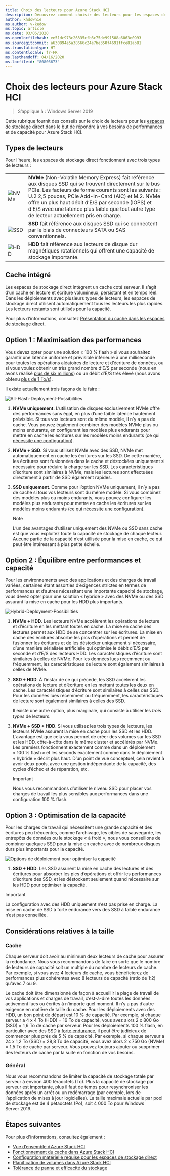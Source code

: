 ```yaml
---
title: Choix des lecteurs pour Azure Stack HCI
description: Découvrez comment choisir des lecteurs pour les espaces de stockage direct dans Azure Stack HCI.
author: khdownie
ms.author: v-kedow
ms.topic: article
ms.date: 03/06/2020
ms.openlocfilehash: ee51dc973c26335cfb6c75de991508a6063e0993
ms.sourcegitcommit: a630894e5a38666c24e7be350f4691ffce81ab81
ms.translationtype: HT
ms.contentlocale: fr-FR
ms.lasthandoff: 04/16/2020
ms.locfileid: "80806673"
---
```

# <a name="choosing-drives-for-azure-stack-hci"></a>Choix des lecteurs pour Azure Stack HCI

>S’applique à : Windows Server 2019

Cette rubrique fournit des conseils sur le choix de lecteurs pour les [espaces de stockage direct](/windows-server/storage/storage-spaces/storage-spaces-direct-overview) dans le but de répondre à vos besoins de performances et de capacité pour Azure Stack HCI.

## <a name="drive-types"></a>Types de lecteurs

Pour l’heure, les espaces de stockage direct fonctionnent avec trois types de lecteurs :

|||
|----------------------|--------------------------|
|![NVMe](media/choose-drives/NVMe-100-px.png)|**NVMe** (Non-Volatile Memory Express) fait référence aux disques SSD qui se trouvent directement sur le bus PCIe. Les facteurs de forme courants sont les suivants : U.2 2,5 pouces, PCIe Add-In-Card (AIC) et M.2. NVMe offre un plus haut débit d’E/S par seconde (IOPS) et d’E/S avec une latence plus faible que tout autre type de lecteur actuellement pris en charge.|
|![SSD](media/choose-drives/SSD-100-px.png)|**SSD** fait référence aux disques SSD qui se connectent par le biais de connecteurs SATA ou SAS conventionnels.|
|![HDD](media/choose-drives/HDD-100-px.png)|**HDD** fait référence aux lecteurs de disque dur magnétiques rotationnels qui offrent une capacité de stockage importante.|

## <a name="built-in-cache"></a>Cache intégré

Les espaces de stockage direct intègrent un cache coté serveur. Il s’agit d’un cache en lecture et écriture volumineux, persistant et en temps réel. Dans les déploiements avec plusieurs types de lecteurs, les espaces de stockage direct utilisent automatiquement tous les lecteurs les plus rapides. Les lecteurs restants sont utilisés pour la capacité.

Pour plus d’informations, consultez [Présentation du cache dans les espaces de stockage direct](/windows-server/storage/storage-spaces/understand-the-cache).

## <a name="option-1--maximizing-performance"></a>Option 1 : Maximisation des performances

Vous devez opter pour une solution « 100 % flash » si vous souhaitez garantir une latence uniforme et prévisible inférieure à une milliseconde pour toutes les opérations aléatoires de lecture et d’écriture de données, ou si vous voulez obtenir un très grand nombre d’E/S par seconde (nous en avons réalisé [plus de six millions](https://www.youtube.com/watch?v=0LviCzsudGY&t=28m)) ou un débit d’E/S très élevé (nous avons obtenu [plus de 1 To/s](https://www.youtube.com/watch?v=-LK2ViRGbWs&t=16m50s)).

Il existe actuellement trois façons de le faire :

![All-Flash-Deployment-Possibilities](media/choose-drives/All-Flash-Deployment-Possibilities.png)

1. **NVMe uniquement**. L’utilisation de disques exclusivement NVMe offre des performances sans égal, en plus d’une faible latence hautement prévisible. Si tous vos lecteurs sont du même modèle, il n’y a pas de cache. Vous pouvez également combiner des modèles NVMe plus ou moins endurants, en configurant les modèles plus endurants pour mettre en cache les écritures sur les modèles moins endurants (ce qui [nécessite une configuration](/windows-server/storage/storage-spaces/understand-the-cache#manual-configuration)).

2. **NVMe + SSD**. Si vous utilisez NVMe avec des SSD, NVMe met automatiquement en cache les écritures sur les SSD. De cette manière, les écritures sont fusionnées dans le cache et déstockées uniquement si nécessaire pour réduire la charge sur les SSD. Les caractéristiques d’écriture sont similaires à NVMe, mais les lectures sont effectuées directement à partir de SSD également rapides.

3. **SSD uniquement**. Comme pour l’option NVMe uniquement, il n’y a pas de cache si tous vos lecteurs sont du même modèle. Si vous combinez des modèles plus ou moins endurants, vous pouvez configurer les modèles plus endurants pour mettre en cache les écritures sur les modèles moins endurants (ce qui [nécessite une configuration](/windows-server/storage/storage-spaces/understand-the-cache#manual-configuration)).

   >[!NOTE]
   > L’un des avantages d’utiliser uniquement des NVMe ou SSD sans cache est que vous exploitez toute la capacité de stockage de chaque lecteur. Aucune partie de la capacité n’est utilisée pour la mise en cache, ce qui peut être intéressant à plus petite échelle.

## <a name="option-2--balancing-performance-and-capacity"></a>Option 2 : Équilibre entre performances et capacité

Pour les environnements avec des applications et des charges de travail variées, certaines étant assorties d’exigences strictes en termes de performances et d’autres nécessitant une importante capacité de stockage, vous devez opter pour une solution « hybride » avec des NVMe ou des SSD assurant la mise en cache pour les HDD plus importants.

![Hybrid-Deployment-Possibilities](media/choose-drives/Hybrid-Deployment-Possibilities.png)

1. **NVMe + HDD**. Les lecteurs NVMe accélèrent les opérations de lecture et d’écriture en les mettant toutes en cache. La mise en cache des lectures permet aux HDD de se concentrer sur les écritures. La mise en cache des écritures absorbe les pics d’opérations et permet de fusionner les écritures et de les déstocker uniquement si nécessaire, d’une manière sérialisée artificielle qui optimise le débit d’E/S par seconde et d’E/S des lecteurs HDD. Les caractéristiques d’écriture sont similaires à celles de NVMe. Pour les données lues récemment ou fréquemment, les caractéristiques de lecture sont également similaires à celles de NVMe.

2. **SSD + HDD**. À l’instar de ce qui précède, les SSD accélèrent les opérations de lecture et d’écriture en les mettant toutes les deux en cache. Les caractéristiques d’écriture sont similaires à celles des SSD. Pour les données lues récemment ou fréquemment, les caractéristiques de lecture sont également similaires à celles des SSD.

    Il existe une autre option, plus marginale, qui consiste à utiliser les *trois types* de lecteurs.

3. **NVMe + SSD + HDD**. Si vous utilisez les trois types de lecteurs, les lecteurs NVMe assurent la mise en cache pour les SSD et les HDD. L’avantage est que cela vous permet de créer des volumes sur les SSD et les HDD, côte-à-côte dans le même cluster et accélérés par NVMe. Les premiers fonctionnent exactement comme dans un déploiement « 100 % flash » et les seconds exactement comme dans le déploiement « hybride » décrit plus haut. D’un point de vue conceptuel, cela revient à avoir deux pools, avec une gestion indépendante de la capacité, des cycles d’échec et de réparation, etc.

   >[!IMPORTANT]
   > Nous vous recommandons d’utiliser le niveau SSD pour placer vos charges de travail les plus sensibles aux performances dans une configuration 100 % flash.

## <a name="option-3--maximizing-capacity"></a>Option 3 : Optimisation de la capacité

Pour les charges de travail qui nécessitent une grande capacité et des écritures peu fréquentes, comme l’archivage, les cibles de sauvegarde, les entrepôts de données ou le stockage « à froid », nous vous conseillons de combiner quelques SSD pour la mise en cache avec de nombreux disques durs plus importants pour la capacité.

![Options de déploiement pour optimiser la capacité](media/choose-drives/maximizing-capacity.png)

1. **SSD + HDD**. Les SSD assurent la mise en cache des lectures et des écritures pour absorber les pics d’opérations et offrir les performances d’écriture des SSD, et les déstockent seulement quand nécessaire sur les HDD pour optimiser la capacité.

>[!IMPORTANT]
>La configuration avec des HDD uniquement n’est pas prise en charge. La mise en cache de SSD à forte endurance vers des SSD à faible endurance n’est pas conseillée.

## <a name="sizing-considerations"></a>Considérations relatives à la taille

### <a name="cache"></a>Cache

Chaque serveur doit avoir au minimum deux lecteurs de cache pour assurer la redondance. Nous vous recommandons de faire en sorte que le nombre de lecteurs de capacité soit un multiple du nombre de lecteurs de cache. Par exemple, si vous avez 4 lecteurs de cache, vous bénéficierez de performances plus cohérentes avec 8 lecteurs de capacité (ratio de 1:2) qu’avec 7 ou 9.

Le cache doit être dimensionné de façon à accueillir la plage de travail de vos applications et charges de travail, c’est-à-dire toutes les données activement lues ou écrites à n’importe quel moment. Il n’y a pas d’autre exigence en matière de taille du cache. Pour les déploiements avec des HDD, un bon point de départ est 10 % de capacité. Par exemple, si chaque serveur a 4 x 4 To (HDD) = 16 To de capacité, vous avez alors 2 x 800 Go (SSD) = 1,6 To de cache par serveur. Pour les déploiements 100 % flash, en particulier avec des SSD à [forte endurance](https://blogs.technet.microsoft.com/filecab/2017/08/11/understanding-dwpd-tbw/), il peut être judicieux de commencer plus près de 5 % de capacité. Par exemple, si chaque serveur a 24 x 1,2 To (SSD) = 28,8 To de capacité, vous avez alors 2 x 750 Go (NVMe) = 1,5 To de cache par serveur. Vous pouvez toujours ajouter ou supprimer des lecteurs de cache par la suite en fonction de vos besoins.

### <a name="general"></a>Général

Nous vous recommandons de limiter la capacité de stockage totale par serveur à environ 400 téraoctets (To). Plus la capacité de stockage par serveur est importante, plus il faut de temps pour resynchroniser les données après un arrêt ou un redémarrage (par exemple, lors de l’application de mises à jour logicielles). La taille maximale actuelle par pool de stockage est de 4 pétaoctets (Po), soit 4 000 To pour Windows Server 2019.

## <a name="next-steps"></a>Étapes suivantes

Pour plus d'informations, consultez également :

- [Vue d’ensemble d’Azure Stack HCI](../overview.md)
- [Fonctionnement du cache dans Azure Stack HCI](cache.md)
- [Configuration matérielle requise pour les espaces de stockage direct](/windows-server/storage/storage-spaces/storage-spaces-direct-hardware-requirements)
- [Planification de volumes dans Azure Stack HCI](plan-volumes.md)
- [Tolérance de panne et efficacité du stockage](fault-tolerance.md)